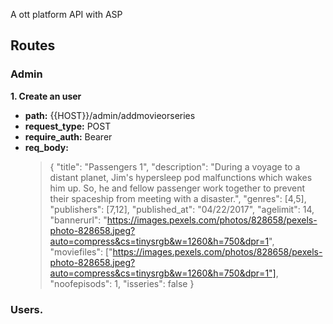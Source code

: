 A ott platform API with ASP



## Routes

### Admin
  **1. Create an user**
  - <b>path:</b> {{HOST}}/admin/addmovieorseries <br>
  - <b>request_type:</b> POST <br>
  - <b>require_auth:</b> Bearer <br>
  - <b>req_body:</b>
    > {
       "title": "Passengers 1",
       "description": "During a voyage to a distant planet, Jim's hypersleep pod malfunctions which wakes him up. So, he and fellow passenger work together to prevent their spaceship from meeting with a disaster.",
       "genres": [4,5],
       "publishers": [7,12],
       "published_at": "04/22/2017",
       "agelimit": 14,
       "bannerurl": "https://images.pexels.com/photos/828658/pexels-photo-828658.jpeg?auto=compress&cs=tinysrgb&w=1260&h=750&dpr=1",
       "moviefiles": ["https://images.pexels.com/photos/828658/pexels-photo-828658.jpeg?auto=compress&cs=tinysrgb&w=1260&h=750&dpr=1"],
       "noofepisods": 1,
       "isseries": false
   }

### Users.
